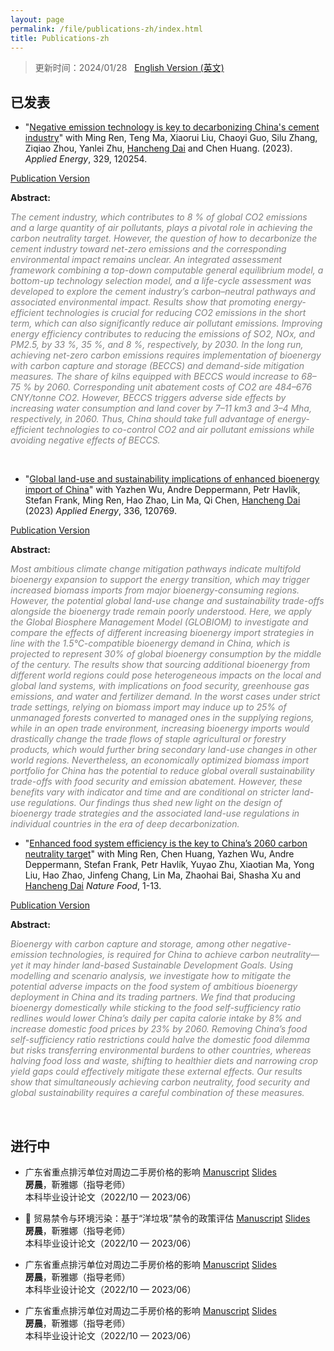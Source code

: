```yaml
---
layout: page
permalink: /file/publications-zh/index.html
title: Publications-zh
---
```


> 更新时间：2024/01/28 &nbsp;  [English Version (英文)](https://charlie-pku.github.io/publications/)

## 已发表

- "[Negative emission technology is key to decarbonizing China's cement industry](https://doi.org/10.1016/j.apenergy.2022.120254)" with Ming Ren, Teng Ma, Xiaorui Liu, Chaoyi Guo, Silu Zhang, Ziqiao Zhou, Yanlei Zhu, [Hancheng Dai](http://scholar.pku.edu.cn/hanchengdai/home) and Chen Huang. (2023).  *Applied Energy*, 329, 120254.

[Publication Version](https://charlie-pku.github.io/mypaper/Published_Thesis/cement_2023.pdf)

**Abstract:**

<font color='grey'>*The cement industry, which contributes to 8 % of global CO2 emissions and a large quantity of air pollutants, plays a pivotal role in achieving the carbon neutrality target. However, the question of how to decarbonize the cement industry toward net-zero emissions and the corresponding environmental impact remains unclear. An integrated assessment framework combining a top-down computable general equilibrium model, a bottom-up technology selection model, and a life-cycle assessment was developed to explore the cement industry’s carbon–neutral pathways and associated environmental impact. Results show that promoting energy-efficient technologies is crucial for reducing CO2 emissions in the short term, which can also significantly reduce air pollutant emissions. Improving energy efficiency contributes to reducing the emissions of SO2, NOx, and PM2.5, by 33 %, 35 %, and 8 %, respectively, by 2030. In the long run, achieving net-zero carbon emissions requires implementation of bioenergy with carbon capture and storage (BECCS) and demand-side mitigation measures. The share of kilns equipped with BECCS would increase to 68–75 % by 2060. Corresponding unit abatement costs of CO2 are 484–676 CNY/tonne CO2. However, BECCS triggers adverse side effects by increasing water consumption and land cover by 7–11 km3 and 3–4 Mha, respectively, in 2060. Thus, China should take full advantage of energy-efficient technologies to co-control CO2 and air pollutant emissions while avoiding negative effects of BECCS.*</font>



<br>




- "[Global land-use and sustainability implications of enhanced bioenergy import of China](https://doi.org/10.1016/j.apenergy.2023.120769)"  with Yazhen Wu, Andre Deppermann, Petr Havlík, Stefan Frank, Ming Ren, Hao Zhao, Lin Ma, Qi Chen, [Hancheng Dai](http://scholar.pku.edu.cn/hanchengdai/home) (2023) *Applied Energy*, 336, 120769.

[Publication Version](https://charlie-pku.github.io/mypaper/Published_Thesis/bioenergy_2023.pdf)

**Abstract:**

<font color='grey'>*Most ambitious climate change mitigation pathways indicate multifold bioenergy expansion to support the energy transition, which may trigger increased biomass imports from major bioenergy-consuming regions. However, the potential global land-use change and sustainability trade-offs alongside the bioenergy trade remain poorly understood. Here, we apply the Global Biosphere Management Model (GLOBIOM) to investigate and compare the effects of different increasing bioenergy import strategies in line with the 1.5℃-compatible bioenergy demand in China, which is projected to represent 30% of global bioenergy consumption by the middle of the century. The results show that sourcing additional bioenergy from different world regions could pose heterogeneous impacts on the local and global land systems, with implications on food security, greenhouse gas emissions, and water and fertilizer demand. In the worst cases under strict trade settings, relying on biomass import may induce up to 25% of unmanaged forests converted to managed ones in the supplying regions, while in an open trade environment, increasing bioenergy imports would drastically change the trade flows of staple agricultural or forestry products, which would further bring secondary land-use changes in other world regions. Nevertheless, an economically optimized biomass import portfolio for China has the potential to reduce global overall sustainability trade-offs with food security and emission abatement. However, these benefits vary with indicator and time and are conditional on stricter land-use regulations. Our findings thus shed new light on the design of bioenergy trade strategies and the associated land-use regulations in individual countries in the era of deep decarbonization.*</font>

- "[Enhanced food system efficiency is the key to China’s 2060 carbon neutrality target](https://doi.org/10.1038/s43016-023-00790-1)" with Ming Ren, Chen Huang, Yazhen Wu, Andre Deppermann, Stefan Frank, Petr Havlík, Yuyao Zhu, Xiaotian Ma, Yong Liu, Hao Zhao, Jinfeng Chang, Lin Ma, Zhaohai Bai, Shasha Xu and [Hancheng Dai](http://scholar.pku.edu.cn/hanchengdai/home) *Nature Food*, 1-13. 

[Publication Version](https://charlie-pku.github.io/mypaper/Published_Thesis/food_2023.pdf)


**Abstract:**

<font color='grey'>*Bioenergy with carbon capture and storage, among other negative-emission technologies, is required for China to achieve carbon neutrality—yet it may hinder land-based Sustainable Development Goals. Using modelling and scenario analysis, we investigate how to mitigate the potential adverse impacts on the food system of ambitious bioenergy deployment in China and its trading partners. We find that producing bioenergy domestically while sticking to the food self-sufficiency ratio redlines would lower China’s daily per capita calorie intake by 8% and increase domestic food prices by 23% by 2060. Removing China’s food self-sufficiency ratio restrictions could halve the domestic food dilemma but risks transferring environmental burdens to other countries, whereas halving food loss and waste, shifting to healthier diets and narrowing crop yield gaps could effectively mitigate these external effects. Our results show that simultaneously achieving carbon neutrality, food security and global sustainability requires a careful combination of these measures.*</font>



<br>

## 进行中

- 广东省重点排污单位对周边二手房价格的影响 [Manuscript](https://charlie-pku.github.io/mypaper/Working_Papers/pollution_perception_slides_2023.pdf) [Slides](https://charlie-pku.github.io/mypaper/Working_Papers/pollution_perception_2023.pdf) <br>**房晨**，靳雅娜（指导老师）<br>本科毕业设计论文（2022/10 — 2023/06）<br>

- 	贸易禁令与环境污染：基于“洋垃圾”禁令的政策评估 [Manuscript](https://charlie-pku.github.io/mypaper/Working_Papers/pollution_perception_slides_2023.pdf) [Slides](https://charlie-pku.github.io/mypaper/Working_Papers/pollution_perception_2023.pdf) <br>**房晨**，靳雅娜（指导老师）<br>本科毕业设计论文（2022/10 — 2023/06）<br>

- 广东省重点排污单位对周边二手房价格的影响 [Manuscript](https://charlie-pku.github.io/mypaper/Working_Papers/pollution_perception_slides_2023.pdf) [Slides](https://charlie-pku.github.io/mypaper/Working_Papers/pollution_perception_2023.pdf) <br>**房晨**，靳雅娜（指导老师）<br>本科毕业设计论文（2022/10 — 2023/06）<br>

- 广东省重点排污单位对周边二手房价格的影响 [Manuscript](https://charlie-pku.github.io/mypaper/Working_Papers/pollution_perception_slides_2023.pdf) [Slides](https://charlie-pku.github.io/mypaper/Working_Papers/pollution_perception_2023.pdf) <br>**房晨**，靳雅娜（指导老师）<br>本科毕业设计论文（2022/10 — 2023/06）<br>

